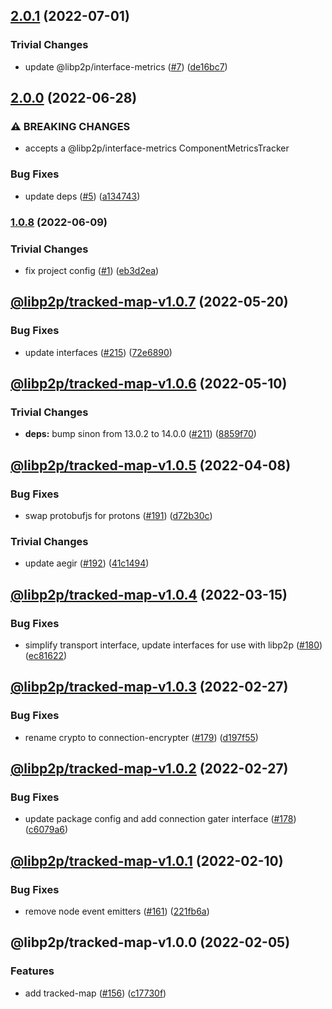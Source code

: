 ## [2.0.1](https://github.com/libp2p/js-libp2p-tracked-map/compare/v2.0.0...v2.0.1) (2022-07-01)


### Trivial Changes

* update @libp2p/interface-metrics ([#7](https://github.com/libp2p/js-libp2p-tracked-map/issues/7)) ([de16bc7](https://github.com/libp2p/js-libp2p-tracked-map/commit/de16bc7776b52b6eee8e5d4a14aa9cff484a21ae))

## [2.0.0](https://github.com/libp2p/js-libp2p-tracked-map/compare/v1.0.8...v2.0.0) (2022-06-28)


### ⚠ BREAKING CHANGES

* accepts a @libp2p/interface-metrics ComponentMetricsTracker

### Bug Fixes

* update deps ([#5](https://github.com/libp2p/js-libp2p-tracked-map/issues/5)) ([a134743](https://github.com/libp2p/js-libp2p-tracked-map/commit/a1347439d95346f5361ec030e159d53e22402914))

### [1.0.8](https://github.com/libp2p/js-libp2p-tracked-map/compare/v1.0.7...v1.0.8) (2022-06-09)


### Trivial Changes

* fix project config ([#1](https://github.com/libp2p/js-libp2p-tracked-map/issues/1)) ([eb3d2ea](https://github.com/libp2p/js-libp2p-tracked-map/commit/eb3d2eaf094d51b4724d040325ac4e7bb3daa74b))

## [@libp2p/tracked-map-v1.0.7](https://github.com/libp2p/js-libp2p-interfaces/compare/@libp2p/tracked-map-v1.0.6...@libp2p/tracked-map-v1.0.7) (2022-05-20)


### Bug Fixes

* update interfaces ([#215](https://github.com/libp2p/js-libp2p-interfaces/issues/215)) ([72e6890](https://github.com/libp2p/js-libp2p-interfaces/commit/72e6890826dadbd6e7cbba5536bde350ca4286e6))

## [@libp2p/tracked-map-v1.0.6](https://github.com/libp2p/js-libp2p-interfaces/compare/@libp2p/tracked-map-v1.0.5...@libp2p/tracked-map-v1.0.6) (2022-05-10)


### Trivial Changes

* **deps:** bump sinon from 13.0.2 to 14.0.0 ([#211](https://github.com/libp2p/js-libp2p-interfaces/issues/211)) ([8859f70](https://github.com/libp2p/js-libp2p-interfaces/commit/8859f70943c0bcdb210f54a338ae901739e5e6f2))

## [@libp2p/tracked-map-v1.0.5](https://github.com/libp2p/js-libp2p-interfaces/compare/@libp2p/tracked-map-v1.0.4...@libp2p/tracked-map-v1.0.5) (2022-04-08)


### Bug Fixes

* swap protobufjs for protons ([#191](https://github.com/libp2p/js-libp2p-interfaces/issues/191)) ([d72b30c](https://github.com/libp2p/js-libp2p-interfaces/commit/d72b30cfca4b9145e0b31db28e8fa3329a180e83))


### Trivial Changes

* update aegir ([#192](https://github.com/libp2p/js-libp2p-interfaces/issues/192)) ([41c1494](https://github.com/libp2p/js-libp2p-interfaces/commit/41c14941e8b67d6601a90b4d48a2776573d55e60))

## [@libp2p/tracked-map-v1.0.4](https://github.com/libp2p/js-libp2p-interfaces/compare/@libp2p/tracked-map-v1.0.3...@libp2p/tracked-map-v1.0.4) (2022-03-15)


### Bug Fixes

* simplify transport interface, update interfaces for use with libp2p ([#180](https://github.com/libp2p/js-libp2p-interfaces/issues/180)) ([ec81622](https://github.com/libp2p/js-libp2p-interfaces/commit/ec81622e5b7c6d256e0f8aed6d3695642473293b))

## [@libp2p/tracked-map-v1.0.3](https://github.com/libp2p/js-libp2p-interfaces/compare/@libp2p/tracked-map-v1.0.2...@libp2p/tracked-map-v1.0.3) (2022-02-27)


### Bug Fixes

* rename crypto to connection-encrypter ([#179](https://github.com/libp2p/js-libp2p-interfaces/issues/179)) ([d197f55](https://github.com/libp2p/js-libp2p-interfaces/commit/d197f554d7cdadb3b05ed2d6c69fda2c4362b1eb))

## [@libp2p/tracked-map-v1.0.2](https://github.com/libp2p/js-libp2p-interfaces/compare/@libp2p/tracked-map-v1.0.1...@libp2p/tracked-map-v1.0.2) (2022-02-27)


### Bug Fixes

* update package config and add connection gater interface ([#178](https://github.com/libp2p/js-libp2p-interfaces/issues/178)) ([c6079a6](https://github.com/libp2p/js-libp2p-interfaces/commit/c6079a6367f004788062df3e30ad2e26330d947b))

## [@libp2p/tracked-map-v1.0.1](https://github.com/libp2p/js-libp2p-interfaces/compare/@libp2p/tracked-map-v1.0.0...@libp2p/tracked-map-v1.0.1) (2022-02-10)


### Bug Fixes

* remove node event emitters ([#161](https://github.com/libp2p/js-libp2p-interfaces/issues/161)) ([221fb6a](https://github.com/libp2p/js-libp2p-interfaces/commit/221fb6a024430dc56288d73d8b8ce1aa88427701))

## @libp2p/tracked-map-v1.0.0 (2022-02-05)


### Features

* add tracked-map ([#156](https://github.com/libp2p/js-libp2p-interfaces/issues/156)) ([c17730f](https://github.com/libp2p/js-libp2p-interfaces/commit/c17730f8bca172db85507740eaba81b3cf514d04))
